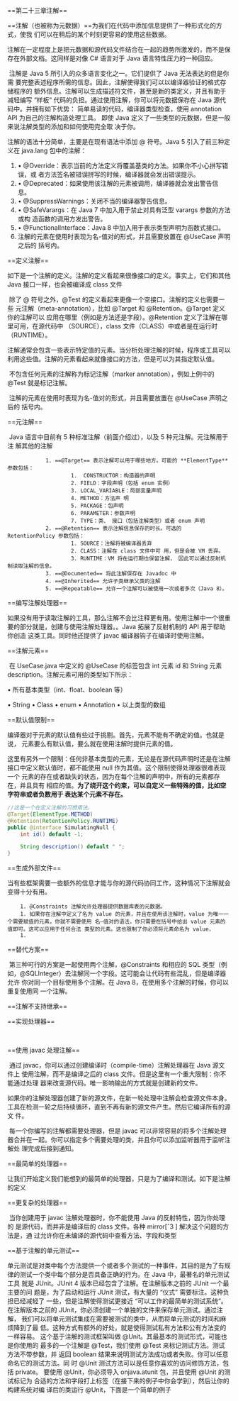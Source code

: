 ==第二十三章注解==

​		==注解（也被称为元数据）==为我们在代码中添加信息提供了一种形式化的方式，使我 们可以在稍后的某个时刻更容易的使用这些数据。

​		注解在一定程度上是把元数据和源代码文件结合在一起的趋势所激发的，而不是保 存在外部文档。这同样是对像 C# 语言对于 Java 语言特性压力的一种回应。

​		注解是 Java 5 所引入的众多语言变化之一。它们提供了 Java 无法表达的但是你需 要完整表述程序所需的信息。因此，注解使得我们可以以编译器验证的格式存储程序的 额外信息。注解可以生成描述符文件，甚至是新的类定义，并且有助于减轻编写 “样板” 代码的负担。通过使用注解，你可以将元数据保存在 Java 源代码中。并拥有如下优势： 简单易读的代码，编译器类型检查，使用 annotation API 为自己的注解构造处理工具。 即使 Java 定义了一些类型的元数据，但是一般来说注解类型的添加和如何使用完全取 决于你。

注解的语法十分简单，主要是在现有语法中添加 @ 符号。Java 5 引入了前三种定 义在 java.lang 包中的注解：

1. • @Override：表示当前的方法定义将覆盖基类的方法。如果你不小心拼写错误，或 者方法签名被错误拼写的时候，编译器就会发出错误提示。
2. • @Deprecated：如果使用该注解的元素被调用，编译器就会发出警告信息。
3. • @SuppressWarnings：关闭不当的编译器警告信息。
4. • @SafeVarargs：在 Java 7 中加入用于禁止对具有泛型 varargs 参数的方法或构 造函数的调用方发出警告。
5. • @FunctionalInterface：Java 8 中加入用于表示类型声明为函数式接口。
6. 注解的元素在使用时表现为名-值对的形式，并且需要放置在 @UseCase 声明之后的 括号内。

==定义注解==

​		如下是一个注解的定义。注解的定义看起来很像接口的定义。事实上，它们和其他 Java 接口一样，也会被编译成 class 文件

​		除了 @ 符号之外，@Test 的定义看起来更像一个空接口。注解的定义也需要一些 元注解（meta-annotation），比如 @Target 和 @Retention。@Target 定义你的注解可以 应用在哪里（例如是方法还是字段）。@Retention 定义了注解在哪里可用，在源代码中 （SOURCE），class 文件（CLASS）中或者是在运行时（RUNTIME）。

​		注解通常会包含一些表示特定值的元素。当分析处理注解的时候，程序或工具可以 利用这些值。注解的元素看起来就像接口的方法，但是可以为其指定默认值。

​		不包含任何元素的注解称为标记注解（marker annotation），例如上例中的 @Test 就是标记注解。

​		注解的元素在使用时表现为名-值对的形式，并且需要放置在 @UseCase 声明之后的 括号内。

==元注解==

​		Java 语言中目前有 5 种标准注解（前面介绍过），以及 5 种元注解。元注解用于注 解其他的注解

   				1. ==@Target== 表示注解可以用于哪些地方。可能的 **ElementType** 参数包括：
          				1.  CONSTRUCTOR：构造器的声明 
          				2. FIELD：字段声明（包括 enum 实例）
          				3. LOCAL_VARIABLE：局部变量声明 
          				4. METHOD：方法声 明 
          				5. PACKAGE：包声明 
          				6. PARAMETER：参数声明 
          				7. TYPE：类、 接口（包括注解类型）或者 enum 声明
   				2. ==@Retention== 表示注解信息保存的时长。可选的 RetentionPolicy 参数包括： 
          				1. SOURCE：注解将被编译器丢弃 
          				2. CLASS：注解在 class 文件中可 用，但是会被 VM 丢弃。
          				3. RUNTIME：VM 将在运行期也保留注解， 因此可以通过反射机制读取注解的信息。
   				3. ==@Documented== 将此注解保存在 Javadoc 中
   				4. ==@Inherited== 允许子类继承父类的注解
   				5. ==@Repeatable== 允许一个注解可以被使用一次或者多次（Java 8）。

==编写注解处理器==

​		如果没有用于读取注解的工具，那么注解不会比注释更有用。使用注解中一个很重 要的部分就是，创建与使用注解处理器。。Java 拓展了反射机制的 API 用于帮助你创造 这类工具。同时他还提供了 javac 编译器钩子在编译时使用注解。

==注解元素==

​		在 UseCase.java 中定义的 @UseCase 的标签包含 int 元素 id 和 String 元素 description。注解元素可用的类型如下所示：

 • 所有基本类型（int、float、boolean 等） 

• String       • Class 		• enum  		• Annotation 		• 以上类型的数组

==默认值限制==

​		编译器对于元素的默认值有些过于挑剔。首先，元素不能有不确定的值。也就是说， 元素要么有默认值，要么就在使用注解时提供元素的值。

​		这里有另外一个限制：任何非基本类型的元素，无论是在源代码声明时还是在注解 接口中定义默认值时，都不能使用 null 作为其值。这个限制使得处理器很难表现一个 元素的存在或者缺失的状态，因为在每个注解的声明中，所有的元素都存在，并且具有 相应的值。**为了绕开这个约束，可以自定义一些特殊的值，比如空字符串或者负数用于 表达某个元素不存在。**

```java
//这是一个在定义注解的习惯用法。
@Target(ElementType.METHOD)
@Retention(RetentionPolicy.RUNTIME)
public @interface SimulatingNull {
    int id() default -1;

    String description() default " ";
}
```

==生成外部文件==

​		当有些框架需要一些额外的信息才能与你的源代码协同工作，这种情况下注解就会 变得十分有用。

		1. @Constraints 注解允许处理器提供数据库表的元数据。
		1. 如果你在注解中定义了名为 value 的元素，并且在使用该注解时，value 为唯一一个需要赋值的元素，你就不需要使用 名—值对的语法，你只需要在括号中给出 value 元素的值即可。这可以应用于任何合法 类型的元素。这也限制了你必须将元素命名为 value，
		1. 

==替代方案==

​		第三种可行的方案是一起使用两个注解，@Constraints 和相应的 SQL 类型（例 如，@SQLInteger）去注解同一个字段。这可能会让代码有些混乱，但是编译器允许 你对同一个目标使用多个注解。在 Java 8，在使用多个注解的时候，你可以重复使用同 一个注解。

==注解不支持继承==

==实现处理器==

​		

==使用 javac 处理注解==

​		通过 javac，你可以通过创建编译时（compile-time）注解处理器在 Java 源文件上 使用注解，而不是编译之后的 class 文件。但是这里有一个重大限制：你不能通过处理 器来改变源代码。唯一影响输出的方式就是创建新的文件。

​		如果你的注解处理器创建了新的源文件，在新一轮处理中注解会检查源文件本身。 工具在检测一轮之后持续循环，直到不再有新的源文件产生。然后它编译所有的源文 件。

​		每一个你编写的注解都需要处理器，但是 javac 可以非常容易的将多个注解处理 器合并在一起。你可以指定多个需要处理的类，并且你可以添加监听器用于监听注解处 理完成后接到通知。

==最简单的处理器==

​		让我们开始定义我们能想到的最简单的处理器，只是为了编译和测试。如下是注解 的定义

==更复杂的处理器==

​		当你创建用于 javac 注解处理器时，你不能使用 Java 的反射特性，因为你处理的 是源代码，而并非是编译后的 class 文件。各种 mirror[ˆ3 ] 解决这个问题的方法是，通 过允许你在未编译的源代码中查看方法、字段和类型

==基于注解的单元测试==

​		单元测试是对类中每个方法提供一个或者多个测试的一种事件，其目的是为了有规 律的测试一个类中每个部分是否具备正确的行为。在 Java 中，最著名的单元测试工具 就是 JUnit。JUnit 4 版本已经包含了注解。在注解版本之前的 JUnit 一个最主要的问 题是，为了启动和运行 JUnit 测试，有大量的 “仪式” 需要标注。这种负担已经减轻了 一些，但是注解使得测试更接近 “可以工作的最简单的测试系统”。 在注解版本之前的 JUnit，你必须创建一个单独的文件来保存单元测试。通过注解， 我们可以将单元测试集成在需要被测试的类中，从而将单元测试的时间和麻烦降到了最 低。这种方式有额外的好处，就是使得测试私有方法和公有方法变的一样容易。 这个基于注解的测试框架叫做 @Unit。其最基本的测试形式，可能也是你使用的 最多的一个注解是 @Test，我们使用 @Test 来标记测试方法。测试方法不带参数，并 返回 boolean 结果来说明测试方法成功或者失败。你可以任意命名它的测试方法。同 时 @Unit 测试方法可以是任意你喜欢的访问修饰方法，包括 private。 要使用 @Unit，你必须导入 onjava.atunit 包，并且使用 @Unit 的测试标记为 合适的方法和字段打上标签（在接下来的例子中你会学到），然后让你的构建系统对编 译后的类运行 @Unit，下面是一个简单的例子

​				